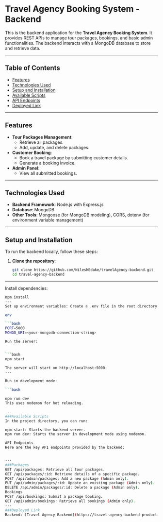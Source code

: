 # Travel Agency Booking System - Backend

This is the backend application for the **Travel Agency Booking System**. It provides REST APIs to manage tour packages, bookings, and basic admin functionalities. The backend interacts with a MongoDB database to store and retrieve data.

---

## Table of Contents

- [Features](#features)
- [Technologies Used](#technologies-used)
- [Setup and Installation](#setup-and-installation)
- [Available Scripts](#available-scripts)
- [API Endpoints](#api-endpoints)
- [Deployed Link](#deployed-link)

---

## Features

- **Tour Packages Management**: 
  - Retrieve all packages.
  - Add, update, and delete packages.
- **Customer Booking**:
  - Book a travel package by submitting customer details.
  - Generate a booking invoice.
- **Admin Panel**:
  - View all submitted bookings.

---

## Technologies Used

- **Backend Framework**: Node.js with Express.js
- **Database**: MongoDB
- **Other Tools**: Mongoose (for MongoDB modeling), CORS, dotenv (for environment variable management)

---

## Setup and Installation

To run the backend locally, follow these steps:

1. **Clone the repository**:
   ```bash
   git clone https://github.com/NileshEdake/travelAgency-backend.git
   cd travel-agency-backend
---
Install dependencies:

 ```bash
npm install
---
Set up environment variables: Create a .env file in the root directory and add the following variables:

env

 ```bash
PORT=5000
MONGO_URI=<your-mongodb-connection-string>

Run the server:


 ```bash
npm start

The server will start on http://localhost:5000.
---

Run in development mode:

 ```bash

npm run dev
This uses nodemon for hot reloading.

---
###Available Scripts
In the project directory, you can run:

npm start: Starts the backend server.
npm run dev: Starts the server in development mode using nodemon.

API Endpoints
Here are the key API endpoints provided by the backend:


---
###Packages
GET /api/packages: Retrieve all tour packages.
GET /api/packages/:id: Retrieve details of a specific package.
POST /api/admin/packages: Add a new package (Admin only).
PUT /api/admin/packages/:id: Update an existing package (Admin only).
DELETE /api/admin/packages/:id: Delete a package (Admin only).
Bookings
POST /api/bookings: Submit a package booking.
GET /api/admin/bookings: Retrieve all bookings (Admin only).
---
###Deployed Link
Backend: [Travel Agency Backend](https://travel-agency-backend-production.up.railway.app/api)

